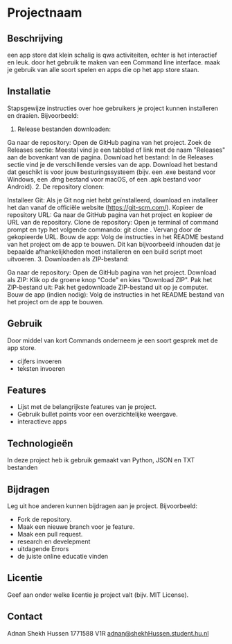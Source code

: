 # Projectnaam

## Beschrijving

een app store dat klein schalig is qwa activiteiten, echter is het interactief en leuk. door het gebruik te maken van een Command line interface. maak je gebruik van alle soort spelen en apps die op het app store staan. 

## Installatie

Stapsgewijze instructies over hoe gebruikers je project kunnen installeren en draaien. Bijvoorbeeld:

1. Release bestanden downloaden:

Ga naar de repository: Open de GitHub pagina van het project.
Zoek de Releases sectie: Meestal vind je een tabblad of link met de naam "Releases" aan de bovenkant van de pagina.
Download het bestand: In de Releases sectie vind je de verschillende versies van de app. Download het bestand dat geschikt is voor jouw besturingssysteem (bijv. een .exe bestand voor Windows, een .dmg bestand voor macOS, of een .apk bestand voor Android).
2. De repository clonen:

Installeer Git: Als je Git nog niet hebt geïnstalleerd, download en installeer het dan vanaf de officiële website (https://git-scm.com/).
Kopieer de repository URL: Ga naar de GitHub pagina van het project en kopieer de URL van de repository.
Clone de repository: Open je terminal of command prompt en typ het volgende commando: git clone <repository url>. Vervang <repository url> door de gekopieerde URL.
Bouw de app: Volg de instructies in het README bestand van het project om de app te bouwen. Dit kan bijvoorbeeld inhouden dat je bepaalde afhankelijkheden moet installeren en een build script moet uitvoeren.
3. Downloaden als ZIP-bestand:

Ga naar de repository: Open de GitHub pagina van het project.
Download als ZIP: Klik op de groene knop "Code" en kies "Download ZIP".
Pak het ZIP-bestand uit: Pak het gedownloade ZIP-bestand uit op je computer.
Bouw de app (indien nodig): Volg de instructies in het README bestand van het project om de app te bouwen.

## Gebruik

Door middel van kort Commands onderneem je een soort gesprek met de app store. 
- cijfers invoeren 
- teksten invoeren

## Features

* Lijst met de belangrijkste features van je project.
* Gebruik bullet points voor een overzichtelijke weergave.
* interactieve apps

## Technologieën

In deze project heb ik gebruik gemaakt van Python, JSON en TXT bestanden

## Bijdragen

Leg uit hoe anderen kunnen bijdragen aan je project. Bijvoorbeeld:

* Fork de repository.
* Maak een nieuwe branch voor je feature.
* Maak een pull request.
* research en develepment
* uitdagende Errors
* de juiste online educatie vinden

## Licentie

Geef aan onder welke licentie je project valt (bijv. MIT License).

## Contact

Adnan Shekh Hussen 
1771588
V1R 
adnan@shekhHussen.student.hu.nl
